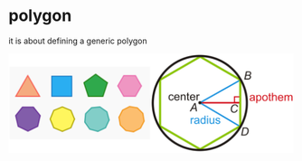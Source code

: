 # polygon
it is about defining a generic polygon

![polygon](https://raw.githubusercontent.com/vikasmech/polygon/main/polygon.png)
